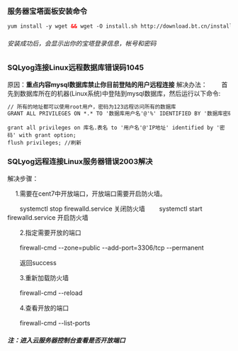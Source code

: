 ### 服务器宝塔面板安装命令

```xml
yum install -y wget && wget -O install.sh http://download.bt.cn/install/install.sh && sh install.sh
```

###### 安装成功后，会显示出你的宝塔登录信息，帐号和密码



### SQLyog连接Linux远程数据库错误码1045

原因：**重点内容mysql数据库禁止你目前登陆的用户远程连接**
解决办法：
  首先到数据库所在的机器(Linux系统)中登陆到mysql数据库，然后运行以下命令:

```xml
// 所有的地址都可以使用root用户，密码为123远程访问所有的数据库
GRANT ALL PRIVILEGES ON *.* TO '数据库用户名'@'%' IDENTIFIED BY '数据库密码' WITH GRANT OPTION;
```

```
grant all privileges on 库名.表名 to '用户名'@'IP地址' identified by '密码' with grant option;
flush privileges; //刷新
```

### SQLyog远程连接Linux服务器错误2003解决

解决步骤：

　  1.需要在cent7中开放端口，开放端口需要开启防火墙。

　　systemctl stop firewalld.service 关闭防火墙
　　systemctl start firewalld.service 开启防火墙 

　　2.指定需要开放的端口

　　firewall-cmd --zone=public --add-port=3306/tcp --permanent

　　返回success

　　3.重新加载防火墙

　　firewall-cmd --reload

　　4.查看开放的端口

　　firewall-cmd --list-ports



##### 注：进入云服务器控制台查看是否开放端口
